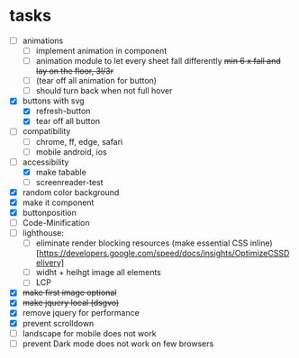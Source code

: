# tasks
- [ ] animations
  - [ ] implement animation in component
  - [ ] animation module to let every sheet fall differently ~~min 6 x fall and lay on the floor, 3l/3r~~
  - [ ] (tear off all animation for button)
  - [ ] should turn back when not full hover
- [x] buttons with svg
  - [x] refresh-button
  - [x] tear off all button
- [ ] compatibility
  - [ ] chrome, ff, edge, safari
  - [ ] mobile android, ios
- [ ] accessibility
  - [x] make tabable
  - [ ] screenreader-test
- [x] random color background
- [x] make it component
- [x] buttonposition
- [ ] Code-Minification
- [ ] lighthouse:
  - [ ] eliminate render blocking resources (make essential CSS inline) [https://developers.google.com/speed/docs/insights/OptimizeCSSDelivery]
  - [ ] widht + heihgt image all elements
  - [ ] LCP
- [x] ~~make first image optional~~
- [x] ~~make jquery local (dsgvo)~~
- [x] remove jquery for performance
- [x] prevent scrolldown
- [ ] landscape for mobile does not work
- [ ] prevent Dark mode does not work on few browsers